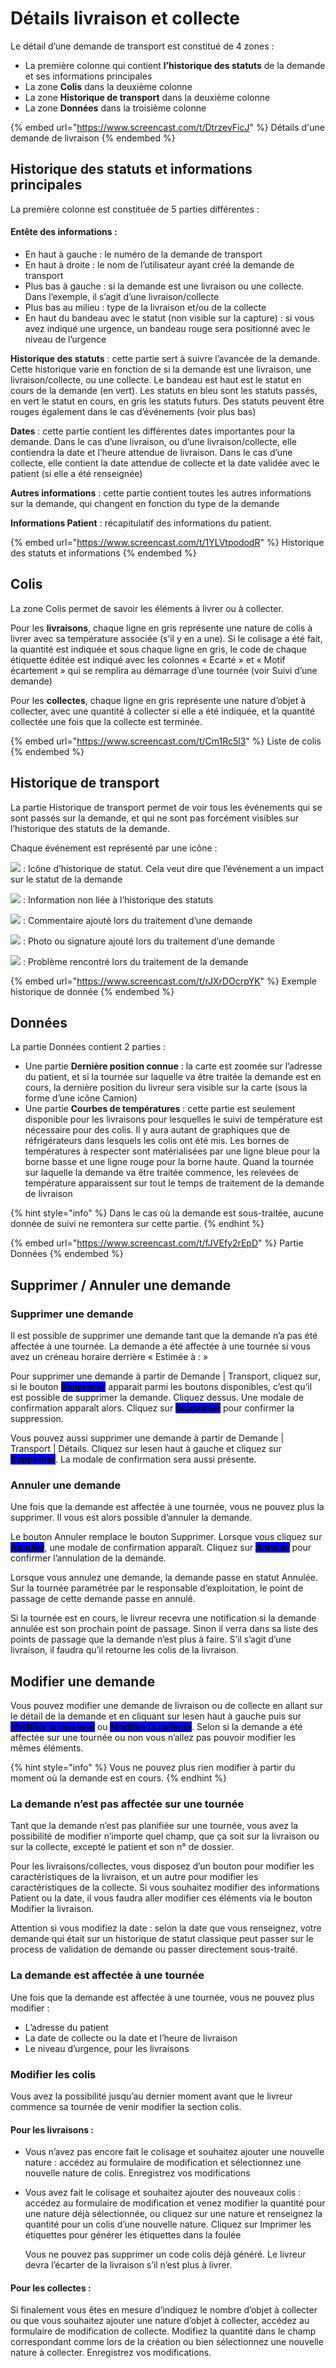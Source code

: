 # Détails livraison et collecte

Le détail d’une demande de transport est constitué de 4 zones :

* La première colonne qui contient **l’historique des statuts** de la demande et ses informations principales
* La zone **Colis** dans la deuxième colonne
* La zone **Historique de transport** dans la deuxième colonne
* La zone **Données** dans la troisième colonne

{% embed url="https://www.screencast.com/t/DtrzevFicJ" %}
Détails d'une demande de livraison
{% endembed %}

## Historique des statuts et informations principales

La première colonne est constituée de 5 parties différentes :&#x20;

#### Entête des informations :

* En haut à gauche : le numéro de la demande de transport
* En haut à droite : le nom de l’utilisateur ayant créé la demande de transport
* Plus bas à gauche : si la demande est une livraison ou une collecte. Dans l’exemple, il s’agit d’une livraison/collecte
* Plus bas au milieu : type de la livraison et/ou de la collecte
* En haut du bandeau avec le statut (non visible sur la capture) : si vous avez indiqué une urgence, un bandeau rouge sera positionné avec le niveau de l’urgence

**Historique des statuts** : cette partie sert à suivre l’avancée de la demande. Cette historique varie en fonction de si la demande est une livraison, une livraison/collecte, ou une collecte. Le bandeau est haut est le statut en cours de la demande (en vert). Les statuts en bleu sont les statuts passés, en vert le statut en cours, en gris les statuts futurs. Des statuts peuvent être rouges également dans le cas d’événements (voir plus bas)

**Dates** : cette partie contient les différentes dates importantes pour la demande. Dans le cas d’une livraison, ou d’une livraison/collecte, elle contiendra la date et l’heure attendue de livraison. Dans le cas d’une collecte, elle contient la date attendue de collecte et la date validée avec le patient (si elle a été renseignée)

**Autres informations** : cette partie contient toutes les autres informations sur la demande, qui changent en fonction du type de la demande

**Informations Patient** : récapitulatif des informations du patient.

{% embed url="https://www.screencast.com/t/1YLVtpododR" %}
Historique des statuts et informations
{% endembed %}

## Colis

La zone Colis permet de savoir les éléments à livrer ou à collecter.

Pour les **livraisons**, chaque ligne en gris représente une nature de colis à livrer avec sa température associée (s’il y en a une). Si le colisage a été fait, la quantité est indiquée et sous chaque ligne en gris, le code de chaque étiquette éditée est indiqué avec les colonnes « Ecarté » et « Motif écartement » qui se remplira au démarrage d’une tournée (voir Suivi d’une demande)

Pour les **collectes**, chaque ligne en gris représente une nature d’objet à collecter, avec une quantité à collecter si elle a été indiquée, et la quantité collectée une fois que la collecte est terminée.

{% embed url="https://www.screencast.com/t/Cm1Rc5l3" %}
Liste de colis
{% endembed %}

## Historique de transport

La partie Historique de transport permet de voir tous les événements qui se sont passés sur la demande, et qui ne sont pas forcément visibles sur l’historique des statuts de la demande.

Chaque événement est représenté par une icône :&#x20;

![](<../../../.gitbook/assets/historique de statut.png>) : Icône d’historique de statut. Cela veut dire que l’événement a un impact sur le statut de la demande

![](../../../.gitbook/assets/information.png) : Information non liée à l’historique des statuts

![](../../../.gitbook/assets/commentaire.png) : Commentaire ajouté lors du traitement d’une demande

![](../../../.gitbook/assets/Piece-jointe.png) : Photo ou signature ajouté lors du traitement d’une demande

![](../../../.gitbook/assets/probleme.png) : Problème rencontré lors du traitement de la demande

{% embed url="https://www.screencast.com/t/rJXrDOcrpYK" %}
Exemple historique de donnée
{% endembed %}

## Données

La partie Données contient 2 parties :

* Une partie **Dernière position connue** : la carte est zoomée sur l’adresse du patient, et si la tournée sur laquelle va être traitée la demande est en cours, la dernière position du livreur sera visible sur la carte (sous la forme d’une icône Camion)
* Une partie **Courbes de températures** : cette partie est seulement disponible pour les livraisons pour lesquelles le suivi de température est nécessaire pour des colis. Il y aura autant de graphiques que de réfrigérateurs dans lesquels les colis ont été mis. Les bornes de températures à respecter sont matérialisées par une ligne bleue pour la borne basse et une ligne rouge pour la borne haute. Quand la tournée sur laquelle la demande va être traitée commence, les relevées de température apparaissent sur tout le temps de traitement de la demande de livraison

{% hint style="info" %}
Dans le cas où la demande est sous-traitée, aucune donnée de suivi ne remontera sur cette partie.
{% endhint %}

{% embed url="https://www.screencast.com/t/fJVEfy2rEpD" %}
Partie Données
{% endembed %}

## Supprimer / Annuler une demande

### Supprimer une demande

Il est possible de supprimer une demande tant que la demande n’a pas été affectée à une tournée. La demande a été affectée à une tournée si vous avez un créneau horaire derrière « Estimée à : »

Pour supprimer une demande à partir de Demande | Transport, cliquez sur<img src="../../../.gitbook/assets/3-points.png" alt="" data-size="original">, si le bouton <mark style="background-color:blue;">**Supprimer**</mark> apparait parmi les boutons disponibles, c’est qu’il est possible de supprimer la demande. Cliquez dessus. Une modale de confirmation apparaît alors. Cliquez sur <mark style="background-color:blue;">**Supprimer**</mark> pour confirmer la suppression.

Vous pouvez aussi supprimer une demande à partir de Demande | Transport | Détails. Cliquez sur les<img src="../../../.gitbook/assets/3-points.png" alt="" data-size="original">en haut à gauche et cliquez sur <mark style="background-color:blue;">**Supprimer**</mark>. La modale de confirmation sera aussi présente.

### Annuler une demande

Une fois que la demande est affectée à une tournée, vous ne pouvez plus la supprimer. Il vous est alors possible d’annuler la demande.

Le bouton Annuler remplace le bouton Supprimer. Lorsque vous cliquez sur <mark style="background-color:blue;">**Annuler**</mark>, une modale de confirmation apparaît. Cliquez sur <mark style="background-color:blue;">**Annuler**</mark> pour confirmer l’annulation de la demande.

Lorsque vous annulez une demande, la demande passe en statut Annulée. Sur la tournée paramétrée par le responsable d’exploitation, le point de passage de cette demande passe en annulé.

Si la tournée est en cours, le livreur recevra une notification si la demande annulée est son prochain point de passage. Sinon il verra dans sa liste des points de passage que la demande n’est plus à faire. S’il s’agit d’une livraison, il faudra qu’il retourne les colis de la livraison.

## Modifier une demande

Vous pouvez modifier une demande de livraison ou de collecte en allant sur le détail de la demande et en cliquant sur les<img src="../../../.gitbook/assets/3-points.png" alt="" data-size="line">en haut à gauche puis sur <mark style="background-color:blue;">**Modifier la livraison**</mark> ou <mark style="background-color:blue;">**Modifier la collecte**</mark>. Selon si la demande a été affectée sur une tournée ou non vous n’allez pas pouvoir modifier les mêmes éléments.

{% hint style="info" %}
Vous ne pouvez plus rien modifier à partir du moment où la demande est en cours.
{% endhint %}

### La demande n’est pas affectée sur une tournée

Tant que la demande n’est pas planifiée sur une tournée, vous avez la possibilité de modifier n’importe quel champ, que ça soit sur la livraison ou sur la collecte, excepté le patient et son n° de dossier.

Pour les livraisons/collectes, vous disposez d’un bouton pour modifier les caractéristiques de la livraison, et un autre pour modifier les caractéristiques de la collecte. Si vous souhaitez modifier des informations Patient ou la date, il vous faudra aller modifier ces éléments via le bouton Modifier la livraison.

Attention si vous modifiez la date : selon la date que vous renseignez, votre demande qui était sur un historique de statut classique peut passer sur le process de validation de demande ou passer directement sous-traité.

### La demande est affectée à une tournée

Une fois que la demande est affectée à une tournée, vous ne pouvez plus modifier :

* L’adresse du patient
* La date de collecte ou la date et l’heure de livraison
* Le niveau d’urgence, pour les livraisons

### Modifier les colis

Vous avez la possibilité jusqu’au dernier moment avant que le livreur commence sa tournée de venir modifier la section colis.

#### Pour les **livraisons** :

* Vous n’avez pas encore fait le colisage et souhaitez ajouter une nouvelle nature : accédez au formulaire de modification et sélectionnez une nouvelle nature de colis. Enregistrez vos modifications
*   Vous avez fait le colisage et souhaitez ajouter des nouveaux colis : accédez au formulaire de modification et venez modifier la quantité pour une nature déjà sélectionnée, ou cliquez sur une nature et renseignez la quantité pour un colis d’une nouvelle nature. Cliquez sur Imprimer les étiquettes pour générer les étiquettes dans la foulée

    Vous ne pouvez pas supprimer un code colis déjà généré. Le livreur devra l’écarter de la livraison s’il n’est plus à livrer.

#### Pour les collectes :

Si finalement vous êtes en mesure d’indiquez le nombre d’objet à collecter ou que vous souhaitez ajouter une nature d’objet à collecter, accédez au formulaire de modification de collecte. Modifiez la quantité dans le champ correspondant comme lors de la création ou bien sélectionnez une nouvelle nature à collecter. Enregistrez vos modifications.
